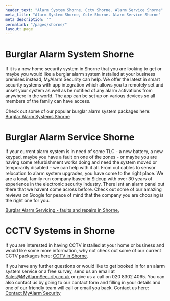 ```yaml
---
header_text: "Alarm System Shorne, Cctv Shorne. Alarm Service Shorne"
meta_title: "Alarm System Shorne, Cctv Shorne. Alarm Service Shorne"
meta_description: ""
permalink: "/pages/shorne/"
layout: page
---
```


# Burglar Alarm System Shorne 

If it is a new home security system in Shorne that you are looking to get or maybe you would like a burglar alarm system installed at your business premises instead, MyAlarm Security can help. We offer the latest in smart security systems with app integration which allows you to remotely set and unset your system as well as be notified of any alarm activations from anywhere in the world. The app can be set up on various devices so all members of the family can have access.

Check out some of our popular burglar alarm system packages here: [Burglar Alarm Systems Shorne](/categories/burglar-alarms.php)

# Burglar Alarm Service Shorne 

If your current alarm system is in need of some TLC - a new battery, a new keypad, maybe you have a fault on one of the zones - or maybe you are having some refurbishment works doing and need the system moved or temporarily disabled - we can help with it all. From cut cables to sensor relocation to alarm system upgrades, you have come to the right place. We are a local, family run company based in Sidcup with over 30 years of experience in the electronic security industry. There isnt an alarm panel out there that we havent come across before. Check out some of our amazing reviews on Google for peace of mind that the company you are choosing is the right one for you.

[Burglar Alarm Servicing - faults and repairs in Shorne.](/categories/servicing-and-repairs.php)

# CCTV Systems in Shorne 

If you are interested in having CCTV installed at your home or business and would like some more information, why not check out some of our current CCTV packages here: [CCTV in Shorne](/categories/cctv.php).

If you have any further questions or would like to get booked in for an alarm system service or a free survey, send us an email at Sales@MyAlarmSecurity.co.uk or give us a call on 020 8302 4065. You can also contact us by going to our contact form and filling in your details and one of our friendly team will call or email you back. Contact us here: [Contact MyAlarm Security](/contact.php)